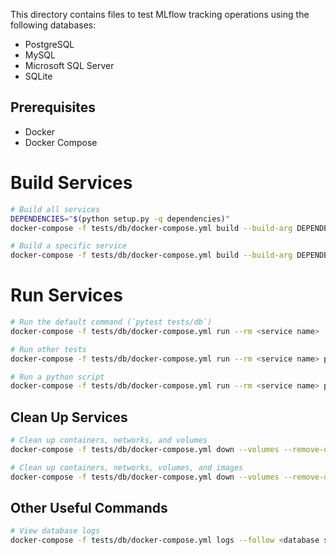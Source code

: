 This directory contains files to test MLflow tracking operations using the following databases:

- PostgreSQL
- MySQL
- Microsoft SQL Server
- SQLite

## Prerequisites

- Docker
- Docker Compose

# Build Services

```bash
# Build all services
DEPENDENCIES="$(python setup.py -q dependencies)"
docker-compose -f tests/db/docker-compose.yml build --build-arg DEPENDENCIES="$DEPENDENCIES"

# Build a specific service
docker-compose -f tests/db/docker-compose.yml build --build-arg DEPENDENCIES="$DEPENDENCIES" <service name>
```

# Run Services

```bash
# Run the default command (`pytest tests/db`)
docker-compose -f tests/db/docker-compose.yml run --rm <service name>

# Run other tests
docker-compose -f tests/db/docker-compose.yml run --rm <service name> pytest /path/to/directory/or/script

# Run a python script
docker-compose -f tests/db/docker-compose.yml run --rm <service name> python /path/to/script
```

## Clean Up Services

```bash
# Clean up containers, networks, and volumes
docker-compose -f tests/db/docker-compose.yml down --volumes --remove-orphans

# Clean up containers, networks, volumes, and images
docker-compose -f tests/db/docker-compose.yml down --volumes --remove-orphans --rmi all
```

## Other Useful Commands

```bash
# View database logs
docker-compose -f tests/db/docker-compose.yml logs --follow <database service name>
```

